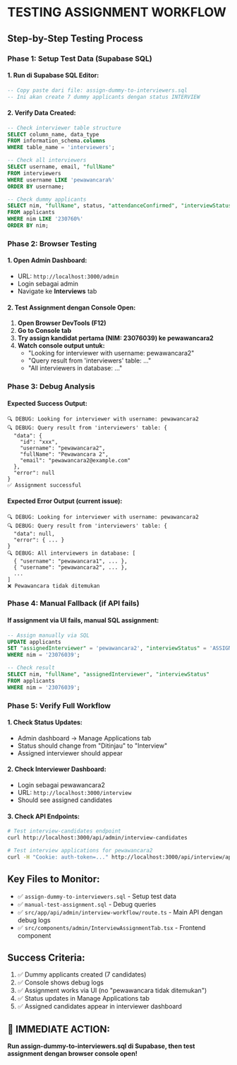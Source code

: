 # TESTING ASSIGNMENT WORKFLOW

## Step-by-Step Testing Process

### Phase 1: Setup Test Data (Supabase SQL)

#### 1. Run di Supabase SQL Editor:

```sql
-- Copy paste dari file: assign-dummy-to-interviewers.sql
-- Ini akan create 7 dummy applicants dengan status INTERVIEW
```

#### 2. Verify Data Created:

```sql
-- Check interviewer table structure
SELECT column_name, data_type
FROM information_schema.columns
WHERE table_name = 'interviewers';

-- Check all interviewers
SELECT username, email, "fullName"
FROM interviewers
WHERE username LIKE 'pewawancara%'
ORDER BY username;

-- Check dummy applicants
SELECT nim, "fullName", status, "attendanceConfirmed", "interviewStatus"
FROM applicants
WHERE nim LIKE '230760%'
ORDER BY nim;
```

### Phase 2: Browser Testing

#### 1. Open Admin Dashboard:

- URL: `http://localhost:3000/admin`
- Login sebagai admin
- Navigate ke **Interviews** tab

#### 2. Test Assignment dengan Console Open:

1. **Open Browser DevTools (F12)**
2. **Go to Console tab**
3. **Try assign kandidat pertama (NIM: 23076039) ke pewawancara2**
4. **Watch console output untuk:**
   - "Looking for interviewer with username: pewawancara2"
   - "Query result from 'interviewers' table: ..."
   - "All interviewers in database: ..."

### Phase 3: Debug Analysis

#### Expected Success Output:

```
🔍 DEBUG: Looking for interviewer with username: pewawancara2
🔍 DEBUG: Query result from 'interviewers' table: {
  "data": {
    "id": "xxx",
    "username": "pewawancara2",
    "fullName": "Pewawancara 2",
    "email": "pewawancara2@example.com"
  },
  "error": null
}
✅ Assignment successful
```

#### Expected Error Output (current issue):

```
🔍 DEBUG: Looking for interviewer with username: pewawancara2
🔍 DEBUG: Query result from 'interviewers' table: {
  "data": null,
  "error": { ... }
}
🔍 DEBUG: All interviewers in database: [
  { "username": "pewawancara1", ... },
  { "username": "pewawancara2", ... },
  ...
]
❌ Pewawancara tidak ditemukan
```

### Phase 4: Manual Fallback (if API fails)

#### If assignment via UI fails, manual SQL assignment:

```sql
-- Assign manually via SQL
UPDATE applicants
SET "assignedInterviewer" = 'pewawancara2', "interviewStatus" = 'ASSIGNED'
WHERE nim = '23076039';

-- Check result
SELECT nim, "fullName", "assignedInterviewer", "interviewStatus"
FROM applicants
WHERE nim = '23076039';
```

### Phase 5: Verify Full Workflow

#### 1. Check Status Updates:

- Admin dashboard → Manage Applications tab
- Status should change from "Ditinjau" to "Interview"
- Assigned interviewer should appear

#### 2. Check Interviewer Dashboard:

- Login sebagai pewawancara2
- URL: `http://localhost:3000/interview`
- Should see assigned candidates

#### 3. Check API Endpoints:

```bash
# Test interview-candidates endpoint
curl http://localhost:3000/api/admin/interview-candidates

# Test interview applications for pewawancara2
curl -H "Cookie: auth-token=..." http://localhost:3000/api/interview/applications
```

## Key Files to Monitor:

- ✅ `assign-dummy-to-interviewers.sql` - Setup test data
- ✅ `manual-test-assignment.sql` - Debug queries
- ✅ `src/app/api/admin/interview-workflow/route.ts` - Main API dengan debug logs
- ✅ `src/components/admin/InterviewAssignmentTab.tsx` - Frontend component

## Success Criteria:

1. ✅ Dummy applicants created (7 candidates)
2. ✅ Console shows debug logs
3. ✅ Assignment works via UI (no "pewawancara tidak ditemukan")
4. ✅ Status updates in Manage Applications tab
5. ✅ Assigned candidates appear in interviewer dashboard

## 🎯 IMMEDIATE ACTION:

**Run assign-dummy-to-interviewers.sql di Supabase, then test assignment dengan browser console open!**
